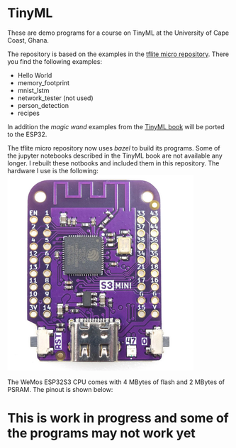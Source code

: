 # TinyML
These are demo programs for a course on TinyML at the University of Cape Coast, Ghana.

The repository is based on the examples in the [tflite micro repository](https://github.com/tensorflow/tflite-micro). There you find the following examples:
* Hello World
* memory_footprint
* mnist_lstm
* network_tester (not used)
* person_detection
* recipes

In addition the _magic wand_ examples from the [TinyML book](https://zlib.pub/book/tinyml-machine-learning-with-tensorflow-lite-on-arduino-and-ultra-low-power-microcontrollers-vshhregc28o0) will be ported to the ESP32.

The tflite micro repository now uses _bazel_ to build its programs. Some of the jupyter notebooks described in the TinyML book are not available any longer. I rebuilt these notbooks and included them in this repository.
The hardware I use is the following:
![esp32s3_cpu](images/esp32s3_cpu.png)

The WeMos ESP32S3 CPU comes with 4 MBytes of flash and 2 MBytes of PSRAM. The pinout is shown below:


# This is work in progress and some of the programs may not work yet 
